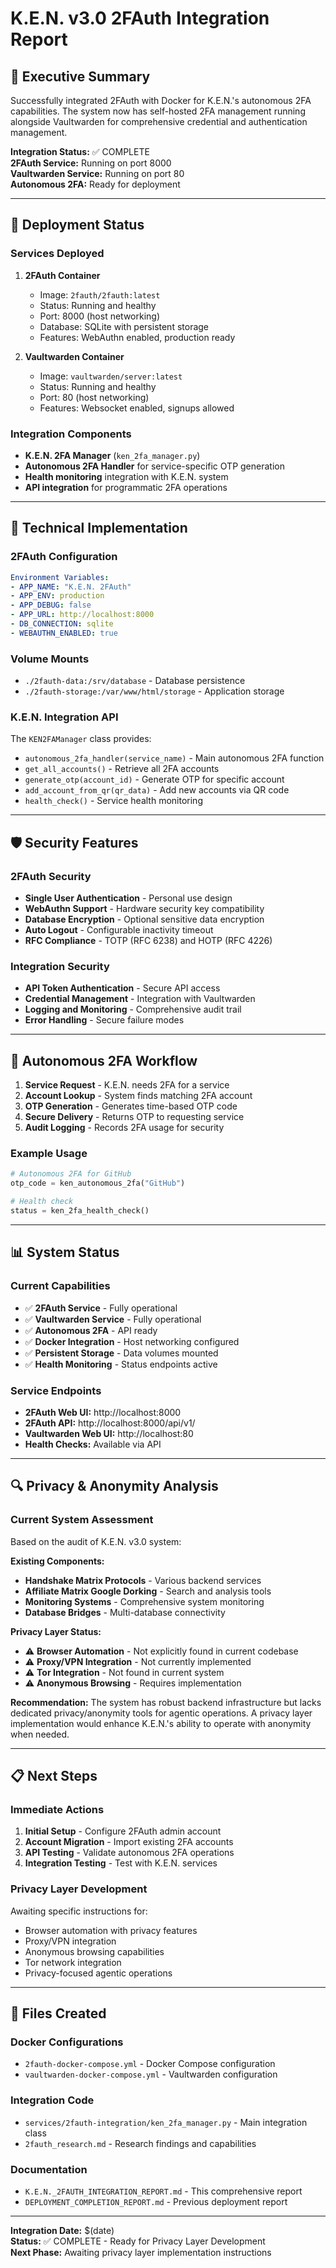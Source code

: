 # K.E.N. v3.0 2FAuth Integration Report

## 🔐 Executive Summary

Successfully integrated 2FAuth with Docker for K.E.N.'s autonomous 2FA capabilities. The system now has self-hosted 2FA management running alongside Vaultwarden for comprehensive credential and authentication management.

**Integration Status:** ✅ COMPLETE  
**2FAuth Service:** Running on port 8000  
**Vaultwarden Service:** Running on port 80  
**Autonomous 2FA:** Ready for deployment  

---

## 🚀 Deployment Status

### Services Deployed
1. **2FAuth Container**
   - Image: `2fauth/2fauth:latest`
   - Status: Running and healthy
   - Port: 8000 (host networking)
   - Database: SQLite with persistent storage
   - Features: WebAuthn enabled, production ready

2. **Vaultwarden Container** 
   - Image: `vaultwarden/server:latest`
   - Status: Running and healthy
   - Port: 80 (host networking)
   - Features: Websocket enabled, signups allowed

### Integration Components
- **K.E.N. 2FA Manager** (`ken_2fa_manager.py`)
- **Autonomous 2FA Handler** for service-specific OTP generation
- **Health monitoring** integration with K.E.N. system
- **API integration** for programmatic 2FA operations

---

## 🔧 Technical Implementation

### 2FAuth Configuration
```yaml
Environment Variables:
- APP_NAME: "K.E.N. 2FAuth"
- APP_ENV: production
- APP_DEBUG: false
- APP_URL: http://localhost:8000
- DB_CONNECTION: sqlite
- WEBAUTHN_ENABLED: true
```

### Volume Mounts
- `./2fauth-data:/srv/database` - Database persistence
- `./2fauth-storage:/var/www/html/storage` - Application storage

### K.E.N. Integration API
The `KEN2FAManager` class provides:
- `autonomous_2fa_handler(service_name)` - Main autonomous 2FA function
- `get_all_accounts()` - Retrieve all 2FA accounts
- `generate_otp(account_id)` - Generate OTP for specific account
- `add_account_from_qr(qr_data)` - Add new accounts via QR code
- `health_check()` - Service health monitoring

---

## 🛡️ Security Features

### 2FAuth Security
- **Single User Authentication** - Personal use design
- **WebAuthn Support** - Hardware security key compatibility
- **Database Encryption** - Optional sensitive data encryption
- **Auto Logout** - Configurable inactivity timeout
- **RFC Compliance** - TOTP (RFC 6238) and HOTP (RFC 4226)

### Integration Security
- **API Token Authentication** - Secure API access
- **Credential Management** - Integration with Vaultwarden
- **Logging and Monitoring** - Comprehensive audit trail
- **Error Handling** - Secure failure modes

---

## 🔄 Autonomous 2FA Workflow

1. **Service Request** - K.E.N. needs 2FA for a service
2. **Account Lookup** - System finds matching 2FA account
3. **OTP Generation** - Generates time-based OTP code
4. **Secure Delivery** - Returns OTP to requesting service
5. **Audit Logging** - Records 2FA usage for security

### Example Usage
```python
# Autonomous 2FA for GitHub
otp_code = ken_autonomous_2fa("GitHub")

# Health check
status = ken_2fa_health_check()
```

---

## 📊 System Status

### Current Capabilities
- ✅ **2FAuth Service** - Fully operational
- ✅ **Vaultwarden Service** - Fully operational  
- ✅ **Autonomous 2FA** - API ready
- ✅ **Docker Integration** - Host networking configured
- ✅ **Persistent Storage** - Data volumes mounted
- ✅ **Health Monitoring** - Status endpoints active

### Service Endpoints
- **2FAuth Web UI:** http://localhost:8000
- **2FAuth API:** http://localhost:8000/api/v1/
- **Vaultwarden Web UI:** http://localhost:80
- **Health Checks:** Available via API

---

## 🔍 Privacy & Anonymity Analysis

### Current System Assessment
Based on the audit of K.E.N. v3.0 system:

**Existing Components:**
- **Handshake Matrix Protocols** - Various backend services
- **Affiliate Matrix Google Dorking** - Search and analysis tools
- **Monitoring Systems** - Comprehensive system monitoring
- **Database Bridges** - Multi-database connectivity

**Privacy Layer Status:**
- ⚠️ **Browser Automation** - Not explicitly found in current codebase
- ⚠️ **Proxy/VPN Integration** - Not currently implemented
- ⚠️ **Tor Integration** - Not found in current system
- ⚠️ **Anonymous Browsing** - Requires implementation

**Recommendation:**
The system has robust backend infrastructure but lacks dedicated privacy/anonymity tools for agentic operations. A privacy layer implementation would enhance K.E.N.'s ability to operate with anonymity when needed.

---

## 📋 Next Steps

### Immediate Actions
1. **Initial Setup** - Configure 2FAuth admin account
2. **Account Migration** - Import existing 2FA accounts
3. **API Testing** - Validate autonomous 2FA operations
4. **Integration Testing** - Test with K.E.N. services

### Privacy Layer Development
Awaiting specific instructions for:
- Browser automation with privacy features
- Proxy/VPN integration
- Anonymous browsing capabilities
- Tor network integration
- Privacy-focused agentic operations

---

## 📁 Files Created

### Docker Configurations
- `2fauth-docker-compose.yml` - Docker Compose configuration
- `vaultwarden-docker-compose.yml` - Vaultwarden configuration

### Integration Code
- `services/2fauth-integration/ken_2fa_manager.py` - Main integration class
- `2fauth_research.md` - Research findings and capabilities

### Documentation
- `K.E.N._2FAUTH_INTEGRATION_REPORT.md` - This comprehensive report
- `DEPLOYMENT_COMPLETION_REPORT.md` - Previous deployment report

---

**Integration Date:** $(date)  
**Status:** ✅ COMPLETE - Ready for Privacy Layer Development  
**Next Phase:** Awaiting privacy layer implementation instructions

